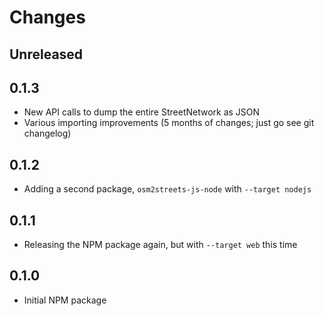 # Changes

## Unreleased

## 0.1.3

- New API calls to dump the entire StreetNetwork as JSON
- Various importing improvements (5 months of changes; just go see git changelog)

## 0.1.2

- Adding a second package, `osm2streets-js-node` with `--target nodejs`

## 0.1.1

- Releasing the NPM package again, but with `--target web` this time

## 0.1.0

- Initial NPM package
